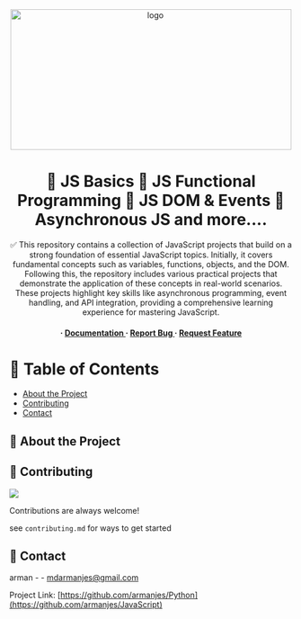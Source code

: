 <div align='center'>

<img src=https://img-c.udemycdn.com/course/480x270/5450776_0385.jpg alt="logo" width=500 height=250 />

<h1>🚀 JS Basics 🚀 JS Functional Programming 🚀 JS DOM & Events 🚀 Asynchronous JS and more....</h1>
<p>✅ This repository contains a collection of JavaScript projects that build on a strong foundation of essential JavaScript topics. Initially, it covers fundamental concepts such as variables, functions, objects, and the DOM. Following this, the repository includes various practical projects that demonstrate the application of these concepts in real-world scenarios. These projects highlight key skills like asynchronous programming, event handling, and API integration, providing a comprehensive learning experience for mastering JavaScript.</p>

<h4> <span> · </span> <a href="https://github.com/Arman/JavaScript/blob/master/README.md"> Documentation </a> <span> · </span> <a href="https://github.com/Arman/JavaScript/issues"> Report Bug </a> <span> · </span> <a href="https://github.com/Arman/JavaScript/issues"> Request Feature </a> </h4>


</div>

# :notebook_with_decorative_cover: Table of Contents

- [About the Project](#star2-about-the-project)
- [Contributing](#wave-contributing)
- [Contact](#handshake-contact)


## :star2: About the Project

## :wave: Contributing

<a href="https://github.com/armanjes/Python/graphs/contributors"> <img src="https://contrib.rocks/image?repo=Louis3797/awesome-readme-template" /> </a>

Contributions are always welcome!

see `contributing.md` for ways to get started

## :handshake: Contact

arman - - mdarmanjes@gmail.com

Project Link: [https://github.com/armanjes/Python](https://github.com/armanjes/JavaScript)
